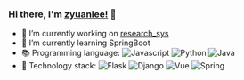 ### Hi there, I'm [zyuanlee!](https://pandalzy.github.io) 👋

<!--
**Pandalzy/PandaLzy** is a ✨ _special_ ✨ repository because its `README.md` (this file) appears on your GitHub profile.

- 🔭 I’m currently working on 
- 🌱 I’m currently learning SpringBoot
- 👯 I’m looking to collaborate on ...
- 🤔 I’m looking for help with ...
- 💬 Ask me about ...
- 📫 How to reach me: ...
- 😄 Pronouns: ...
- ⚡ Fun fact: ...
-->

- 🔭 I’m currently working on [research_sys](https://github.com/Pandalzy/research_sys)
- 🌱 I’m currently learning SpringBoot
- 📚 Programming language: 
  ![Javascript](https://img.shields.io/badge/-JavaScript-F7DF1E?style=flat&logo=javascript&logoColor=white)
  ![Python](https://img.shields.io/badge/-Python-3776AB?style=flat&logo=Python&logoColor=white)
  ![Java](https://img.shields.io/badge/-Java-007396?style=flat&logo=Java)
- 🔧 Technology stack: ![Flask](https://img.shields.io/badge/-Flask-000000?style=flat&logo=Flask)
  ![Django](https://img.shields.io/badge/-Django-092E20?style=flat&logo=Django)
  ![Vue](https://img.shields.io/badge/-Vue-4FC08D?style=flat&logo=vue.js&logoColor=white)
  ![Spring](https://img.shields.io/badge/-Spring-6DB33F?style=flat&logo=Spring&logoColor=white)
  
<!--![Hemant Joshi Github Stats](https://github-readme-stats.vercel.app/api?username=Pandalzy&show_icons=true&theme=buefy)-->

